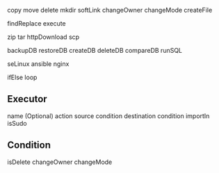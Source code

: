 copy
move
delete
mkdir
softLink
changeOwner
changeMode
createFile

findReplace
execute

zip
tar
httpDownload
scp

backupDB
restoreDB
createDB
deleteDB
compareDB
runSQL

seLinux
ansible
nginx

ifElse
loop


Executor
-------------
name (Optional)
action
   source
       condition
    destination
       condition
importIn
isSudo


Condition
-------------
isDelete
changeOwner
changeMode
